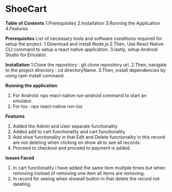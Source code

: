 # ShoeCart
**Table of Contents**
1.Prerequisites
2.Installation
3.Running the Application
4.Features

**Prerequisites**
List of necessary tools and software conditions required for setup the project.
1.Download and install Node.js
2.Then, Use React Native CLI command to setup a react native application.
3.lastly, setup Android Studio for Emulator.

**Installation**
1.Clone the repository : git clone repository url.
2.Then, navigate to the project directory : cd directoryName.
3.Then, install dependencies by using npm install command.

**Running the application**
1. For Android:
   npx react-native run-android command to start an emulator.
2. For Ios :
   npx react-native run-ios

**Features**
1. Added the Admin and User separate functionality
2. Added add to cart functionality and cart functionality
3. Add shoe functionality in that Edit and Delete functionality in this record are not deleting when clicking on show all to see all records.
4. Proceed to checkout and proceed to payment is added.

**Issues Faced**
1. In cart functionality i have added the same item mulitple times but when removing instead of removing one item all items are removing.
2. In record for seeing when showall button in that delete the record not deleting.

